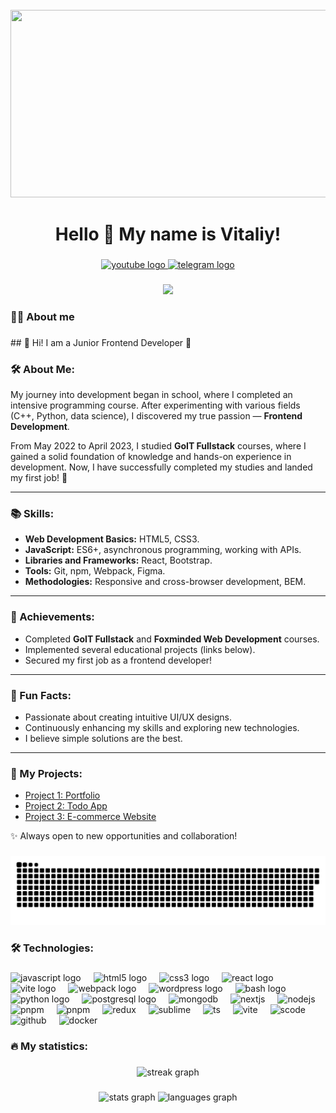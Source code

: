 <br clear="both">

<div align="center">
  <img height="300" width="600" src="https://user-images.githubusercontent.com/74038190/225813708-98b745f2-7d22-48cf-9150-083f1b00d6c9.gif"  />
</div>

###

<h1 align="center">Hello 👋 My name is Vitaliy!</h1>

###

<div align="center">
  <a href="https://www.youtube.com/@tehno.maniak" target="_blank">
    <img src="https://img.shields.io/static/v1?message=Youtube&logo=youtube&label=&color=FF0000&logoColor=white&labelColor=&style=for-the-badge" height="25" alt="youtube logo"  />
  </a>
  <a href="https://t.me/tehnomaniak07" target="_blank">
    <img src="https://img.shields.io/static/v1?message=Telegram&logo=telegram&label=&color=2CA5E0&logoColor=white&labelColor=&style=for-the-badge" height="25" alt="telegram logo"  />
  </a>
</div>

###

<div align="center">
  <img src="https://visitor-badge.laobi.icu/badge?page_id=filimonovalexey.filimonovalexey&"  />
</div>

###

<h3 align="left">👩‍💻  About me</h3>

###

<p align="left">## 👋 Hi! I am a Junior Frontend Developer 🚀

### 🛠️ About Me:
My journey into development began in school, where I completed an intensive programming course. After experimenting with various fields (C++, Python, data science), I discovered my true passion — **Frontend Development**.

From May 2022 to April 2023, I studied **GoIT Fullstack** courses, where I gained a solid foundation of knowledge and hands-on experience in development. Now, I have successfully completed my studies and landed my first job! 💼

---

### 📚 Skills:
- **Web Development Basics:** HTML5, CSS3.
- **JavaScript:** ES6+, asynchronous programming, working with APIs.
- **Libraries and Frameworks:** React, Bootstrap.
- **Tools:** Git, npm, Webpack, Figma.
- **Methodologies:** Responsive and cross-browser development, BEM.

---

### 🎯 Achievements:
- Completed **GoIT Fullstack** and **Foxminded Web Development** courses.
- Implemented several educational projects (links below).
- Secured my first job as a frontend developer!

---

### 🌟 Fun Facts:
- Passionate about creating intuitive UI/UX designs.
- Continuously enhancing my skills and exploring new technologies.
- I believe simple solutions are the best.

---

### 📂 My Projects:
- [Project 1: Portfolio](#)
- [Project 2: Todo App](#)
- [Project 3: E-commerce Website](#)

✨ Always open to new opportunities and collaboration!</p>

###

<p align="center">
 <img width="600" src="assets/github-snake.svg" alt="snake"/>
</p>

###

<h3 align="left">🛠 Technologies:</h3>

###


<div align="left">
  <img src="https://cdn.jsdelivr.net/gh/devicons/devicon/icons/javascript/javascript-original.svg" height="40" alt="javascript logo"  />
  <img width="12" />
  <img src="https://cdn.jsdelivr.net/gh/devicons/devicon/icons/html5/html5-original.svg" height="40" alt="html5 logo"  />
  <img width="12" />
  <img src="https://cdn.jsdelivr.net/gh/devicons/devicon/icons/css3/css3-original.svg" height="40" alt="css3 logo"  />
  <img width="12" />
  <img src="https://cdn.jsdelivr.net/gh/devicons/devicon/icons/react/react-original.svg" height="40" alt="react logo"  />
  <img width="12" />
  <img src="https://skillicons.dev/icons?i=vite" height="40" alt="vite logo"  />
  <img width="12" />
  <img src="https://cdn.simpleicons.org/webpack/8DD6F9" height="40" alt="webpack logo"  />
  <img width="12" />
  <img src="https://skillicons.dev/icons?i=wordpress" height="40" alt="wordpress logo"  />
  <img width="12" />
  <img src="https://cdn.simpleicons.org/gnubash/4EAA25" height="40" alt="bash logo"  />
  <img width="12" />
  <img src="https://skillicons.dev/icons?i=py" height="40" alt="python logo"  />
  <img width="12" />
  <img src="https://skillicons.dev/icons?i=postgres" height="40" alt="postgresql logo"  />
  <img width="12" />
  <img src="https://skillicons.dev/icons?i=mongodb" height="40" alt="mongodb"  />
  <img width="12" />
  <img src="https://skillicons.dev/icons?i=nextjs" height="40" alt="nextjs"  />
  <img width="12" />
  <img src="https://skillicons.dev/icons?i=nodejs" height="40" alt="nodejs"  />
  <img width="12" />
  <img src="https://skillicons.dev/icons?i=npm" height="40" alt="pnpm"  />
  <img width="12" />
  <img src="https://skillicons.dev/icons?i=pnpm" height="40" alt="pnpm"  />
  <img width="12" />
  <img src="https://skillicons.dev/icons?i=redux" height="40" alt="redux"  />
  <img width="12" />
  <img src="https://skillicons.dev/icons?i=sublime" height="40" alt="sublime"  />
  <img width="12" />
  <img src="https://skillicons.dev/icons?i=ts" height="40" alt="ts"  />
  <img width="12" />
  <img src="https://skillicons.dev/icons?i=vite" height="40" alt="vite"  />
  <img width="12" />
  <img src="https://skillicons.dev/icons?i=vscode" height="40" alt="scode"  />
  <img width="12" />
  <img src="https://skillicons.dev/icons?i=github" height="40" alt="github"  />
  <img width="12" />
  <img src="https://skillicons.dev/icons?i=docker" height="40" alt="docker"  />
  <img width="12" />
  <img width="12" />

</div>

###

<h3 align="left">🔥   My statistics:</h3>

###

<div align="center">
  <img src="https://streak-stats.demolab.com?user=filimonovalexey&locale=en&mode=daily&theme=dark&hide_border=false&border_radius=5&order=3" height="220" alt="streak graph"  />
</div>

###

<div align="center">
  <img src="https://github-readme-stats.vercel.app/api?username=filimonovalexey&hide_title=false&hide_rank=false&show_icons=true&include_all_commits=true&count_private=true&disable_animations=false&theme=dracula&locale=en&hide_border=false&order=1" height="150" alt="stats graph"  />
  <img src="https://github-readme-stats.vercel.app/api/top-langs?username=filimonovalexey&locale=en&hide_title=false&layout=compact&card_width=320&langs_count=5&theme=dracula&hide_border=false&order=2" height="150" alt="languages graph"  />
</div>

###
